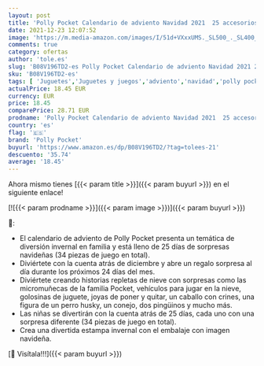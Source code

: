 ```yaml
---
layout: post
title: 'Polly Pocket Calendario de adviento Navidad 2021  25 accesorios sorpresa de juguete  Mattel GYW07 '
date: 2021-12-23 12:07:52
image: 'https://m.media-amazon.com/images/I/51d+VXxxUMS._SL500_._SL400_.jpg'
comments: true
category: ofertas
author: 'tole.es'
slug: 'B08V196TD2-es Polly Pocket Calendario de adviento Navidad 2021 25...'
sku: 'B08V196TD2-es'
tags: [ 'Juguetes','Juguetes y juegos','adviento','navidad','polly pocket', ]
actualPrice: 18.45 EUR
currency: EUR
price: 18.45
comparePrice: 28.71 EUR
prodname: 'Polly Pocket Calendario de adviento Navidad 2021  25 accesorios sorpresa de juguete  Mattel GYW07 '
country: 'es'
flag: '🇪🇸'
brand: 'Polly Pocket'
buyurl: 'https://www.amazon.es/dp/B08V196TD2/?tag=tolees-21'
descuento: '35.74'
average: '18.45'
---
```


Ahora mismo tienes [{{< param title >}}]({{< param buyurl >}}) en el siguiente enlace!

[![{{< param prodname >}}]({{< param image >}})]({{< param buyurl >}})

🔎:

- El calendario de adviento de Polly Pocket presenta un temática de diversión invernal en familia y está lleno de 25 días de sorpresas navideñas (34 piezas de juego en total).
- Diviértete con la cuenta atrás de diciembre y abre un regalo sorpresa al día durante los próximos 24 días del mes.
- Diviértete creando historias repletas de nieve con sorpresas como las micromuñecas de la familia Pocket, vehículos para jugar en la nieve, golosinas de juguete, joyas de poner y quitar, un caballo con crines, una figura de un perro husky, un conejo, dos pingüinos y mucho más.
- Las niñas se divertirán con la cuenta atrás de 25 días, cada uno con una sorpresa diferente (34 piezas de juego en total).
- Crea una divertida estampa invernal con el embalaje con imagen navideña.

[🛒 Visítala!!!]({{< param buyurl >}})
